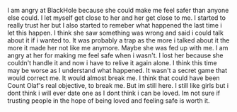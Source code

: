 I am angry at BlackHole because she could make me feel safer than anyone else could.
I let myself get close to her and her get close to me.
I started to really trust her but I also started to remeber what happened the last time i let this happen.
I think she saw something was wrong and said i could talk about it if i wanted to.
It was probably a trap as the more i talked about it the more it made her not like me anymore.
Maybe she was fed up with me.
I am angry at her for making me feel safe when i wasn't.
I lost her because she couldn't handle it and now i have to relive it again alone.
I think this time may be worse as I understand what happened.
It wasn't a secret game that would correct me.
It would almost break me.
I think that could have been Count Olaf's real objective, to break me.
But im still here.
I still like girls but i dont think i will ever date one as I dont think i can be loved.
Im not sure if trusting people in the hope of being loved and feeling safe is worth it.

